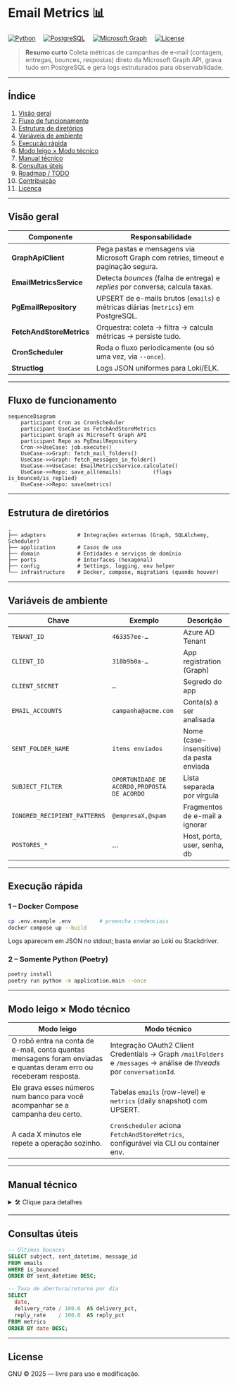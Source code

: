 # Email Metrics 📊

[![Python](https://img.shields.io/badge/python-3.13+-blue?logo=python)](https://www.python.org/)　
[![PostgreSQL](https://img.shields.io/badge/PostgreSQL-15+-blue?logo=postgresql)](https://www.postgresql.org/)　
[![Microsoft Graph](https://img.shields.io/badge/Microsoft%20Graph-API-blue?logo=microsoft)](https://learn.microsoft.com/graph/)　
[![License](https://img.shields.io/badge/license-GNU-green)](#license)

> **Resumo curto**
> Coleta métricas de campanhas de e-mail (contagem, entregas, bounces, respostas) direto da Microsoft Graph API, grava tudo em PostgreSQL e gera logs estruturados para observabilidade.

---

## Índice <!-- GitHub gera paginação/ancoras automaticamente -->

1. [Visão geral](#visão-geral)
2. [Fluxo de funcionamento](#fluxo-de-funcionamento)
3. [Estrutura de diretórios](#estrutura-de-diretórios)
4. [Variáveis de ambiente](#variáveis-de-ambiente)
5. [Execução rápida](#execução-rápida)
6. [Modo leigo × Modo técnico](#modo-leigo--x--modo-técnico)
7. [Manual técnico](#manual-técnico)
8. [Consultas úteis](#consultas-úteis)
9. [Roadmap / TODO](#roadmap--todo)
10. [Contribuição](#contribuição)
11. [Licença](#license)

---

## Visão geral

| **Componente**           | **Responsabilidade**                                                                 |
| ------------------------ | ------------------------------------------------------------------------------------ |
| **GraphApiClient**       | Pega pastas e mensagens via Microsoft Graph com retries, timeout e paginação segura. |
| **EmailMetricsService**  | Detecta *bounces* (falha de entrega) e *replies* por conversa; calcula taxas.        |
| **PgEmailRepository**    | UPSERT de e-mails brutos (`emails`) e métricas diárias (`metrics`) em PostgreSQL.    |
| **FetchAndStoreMetrics** | Orquestra: coleta → filtra → calcula métricas → persiste tudo.                       |
| **CronScheduler**        | Roda o fluxo periodicamente (ou só uma vez, via `--once`).                           |
| **Structlog**            | Logs JSON uniformes para Loki/ELK.                                                   |

---

## Fluxo de funcionamento

```mermaid
sequenceDiagram
    participant Cron as CronScheduler
    participant UseCase as FetchAndStoreMetrics
    participant Graph as Microsoft Graph API
    participant Repo as PgEmailRepository
    Cron->>UseCase: job.execute()
    UseCase->>Graph: fetch_mail_folders()
    UseCase->>Graph: fetch_messages_in_folder()
    UseCase->>UseCase: EmailMetricsService.calculate()
    UseCase->>Repo: save_all(emails)          (flags is_bounced/is_replied)
    UseCase->>Repo: save(metrics)
```

---

## Estrutura de diretórios

```
.
├── adapters          # Integrações externas (Graph, SQLAlchemy, Scheduler)
├── application       # Casos de uso
├── domain            # Entidades e serviços de domínio
├── ports             # Interfaces (hexagonal)
├── config            # Settings, logging, env helper
└── infrastructure    # Docker, compose, migrations (quando houver)
```

---

## Variáveis de ambiente

| Chave                        | Exemplo                                     | Descrição                                |
| ---------------------------- | ------------------------------------------- | ---------------------------------------- |
| `TENANT_ID`                  | `463357ee-…`                                | Azure AD Tenant                          |
| `CLIENT_ID`                  | `318b9b0a-…`                                | App registration (Graph)                 |
| `CLIENT_SECRET`              | `…`                                         | Segredo do app                           |
| `EMAIL_ACCOUNTS`             | `campanha@acme.com`                         | Conta(s) a ser analisada                 |
| `SENT_FOLDER_NAME`           | `itens enviados`                            | Nome (case-insensitive) da pasta enviada |
| `SUBJECT_FILTER`             | `OPORTUNIDADE DE ACORDO,PROPOSTA DE ACORDO` | Lista separada por vírgula               |
| `IGNORED_RECIPIENT_PATTERNS` | `@empresaX,@spam`                           | Fragmentos de e-mail a ignorar           |
| `POSTGRES_*`                 | …                                           | Host, porta, user, senha, db             |

---

## Execução rápida

### 1 – Docker Compose

```bash
cp .env.example .env         # preencha credenciais
docker compose up --build
```

Logs aparecem em JSON no stdout; basta enviar ao Loki ou Stackdriver.

### 2 – Somente Python (Poetry)

```bash
poetry install
poetry run python -m application.main --once
```

---

## Modo leigo × Modo técnico

| Modo leigo                                                                                                          | Modo técnico                                                                                                           |
| ------------------------------------------------------------------------------------------------------------------- | ---------------------------------------------------------------------------------------------------------------------- |
| O robô entra na conta de e-mail, conta quantas mensagens foram enviadas e quantas deram erro ou receberam resposta. | Integração OAuth2 Client Credentials → Graph `/mailFolders` e `/messages` → análise de *threads* por `conversationId`. |
| Ele grava esses números num banco para você acompanhar se a campanha deu certo.                                     | Tabelas `emails` (row-level) e `metrics` (daily snapshot) com UPSERT.                                                  |
| A cada X minutos ele repete a operação sozinho.                                                                     | `CronScheduler` aciona `FetchAndStoreMetrics`, configurável via CLI ou container env.                                  |

---

## Manual técnico

<details>
<summary>🛠️ Clique para detalhes</summary>

### Regras de domínio

* **Bounce** = qualquer mensagem na conversa cujo `subject` combine `undeliverable|falha de entrega|delivery has failed` **ou** remetente contenha `postmaster|mailer-daemon`.
* **Reply** = mensagem na conversa cujo `from.address` ≠ `EMAIL_ACCOUNTS`, desde que não seja *bounced*.

### Persistência

```sql
CREATE TABLE emails (
    id              uuid        PRIMARY KEY,
    message_id      text,
    subject         text,
    sent_datetime   timestamptz,
    is_read         boolean,
    conversation_id text,
    has_attachments boolean,
    is_bounced      boolean NOT NULL DEFAULT false,
    is_replied      boolean NOT NULL DEFAULT false
);

CREATE TABLE metrics (
    date            date PRIMARY KEY,
    total_sent      int  NOT NULL,
    total_delivered int  NOT NULL,
    total_bounced   int  NOT NULL,
    total_replied   int  NOT NULL,
    total_no_reply  int  NOT NULL,
    delivery_rate   int  NOT NULL,   -- ×10 000
    reply_rate      int  NOT NULL
);
```

### Logs

```
{
  "timestamp":"2025-07-03T21:35:50Z",
  "service":"email_metrics",
  "event":"metrics.calc.success",
  "total_sent":3097,
  "total_bounced":12,
  ...
}
```

### Endpoints (futuros)

* `/metrics` – export Prometheus
* `/emails/bounced` – REST/GraphQL listagem

</details>

---

## Consultas úteis

```sql
-- Últimos bounces
SELECT subject, sent_datetime, message_id
FROM emails
WHERE is_bounced
ORDER BY sent_datetime DESC;

-- Taxa de abertura/retorno por dia
SELECT
  date,
  delivery_rate / 100.0  AS delivery_pct,
  reply_rate    / 100.0  AS reply_pct
FROM metrics
ORDER BY date DESC;
```
---

## License

GNU © 2025 — livre para uso e modificação.
